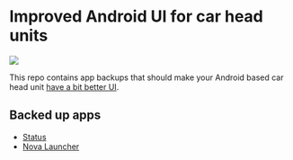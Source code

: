 # Improved Android UI for car head units

![](http://suda-dropshare.s3-eu-west-1.amazonaws.com/home_screen.jpg)

This repo contains app backups that should make your Android based car head unit [have a bit better UI](http://suda.pl/improving-ui-of-a-chinese-car-head-unit/).

## Backed up apps

* [Status](https://play.google.com/store/apps/details?id=com.james.status)
* [Nova Launcher](https://play.google.com/store/apps/details?id=com.teslacoilsw.launcher)
